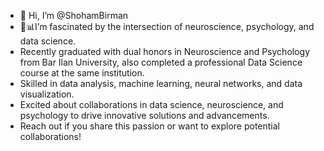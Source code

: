 - 👋 Hi, I’m @ShohamBirman
- 🧠📊I’m fascinated by the intersection of neuroscience, psychology, and data science.
- Recently graduated with dual honors in Neuroscience and Psychology from Bar Ilan University, also completed a professional Data Science course at the same institution.
- Skilled in data analysis, machine learning, neural networks, and data visualization.
- Excited about collaborations in data science, neuroscience, and psychology to drive innovative solutions and advancements.
- Reach out if you share this passion or want to explore potential collaborations!


<!---
ShohamBirman/ShohamBirman is a ✨ special ✨ repository because its `README.md` (this file) appears on your GitHub profile.
You can click the Preview link to take a look at your changes.
--->

